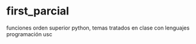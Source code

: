 # first_parcial
funciones orden superior python, temas tratados en clase con lenguajes programación usc
